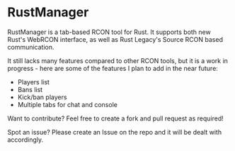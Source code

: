 # RustManager
RustManager is a tab-based RCON tool for Rust. It supports both new Rust's WebRCON interface, as well as Rust Legacy's Source RCON based communication.

It still lacks many features compared to other RCON tools, but it is a work in progress - here are some of the features I plan to add in the near future:
 - Players list
 - Bans list
 - Kick/ban players
 - Multiple tabs for chat and console

Want to contribute? Feel free to create a fork and pull request as required!

Spot an issue? Please create an Issue on the repo and it will be dealt with accordingly.


